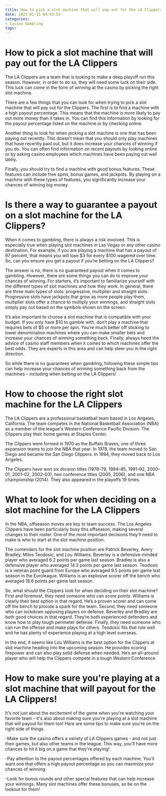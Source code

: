 ```yaml
---
title: How to pick a slot machine that will pay out for the LA Clippers
date: 2023-01-15 04:45:53
categories:
- Casino Gambling
tags:
---
```



#  How to pick a slot machine that will pay out for the LA Clippers

The LA Clippers are a team that is looking to make a deep playoff run this season. However, in order to do so, they will need some luck on their side. This luck can come in the form of winning at the casino by picking the right slot machine.

There are a few things that you can look for when trying to pick a slot machine that will pay out for the Clippers. The first is to find a machine with a high payout percentage. This means that the machine is more likely to pay out more money than it takes in. You can find this information by looking for the payout percentage listed on the machine or by checking online.

Another thing to look for when picking a slot machine is one that has been paying out recently. This doesn’t mean that you should only play machines that have recently paid out, but it does increase your chances of winning if you do. You can often find information on recent payouts by looking online or by asking casino employees which machines have been paying out well lately.

Finally, you should try to find a machine with good bonus features. These features can include free spins, bonus games, and jackpots. By playing on a machine with these types of features, you significantly increase your chances of winning big money.

#  Is there a way to guarantee a payout on a slot machine for the LA Clippers?

When it comes to gambling, there is always a risk involved. This is especially true when playing slot machines in Las Vegas or any other casino destination. For example, if you are playing a machine that has a payout of 97 percent, that means you will lose $3 for every $100 wagered over time. So, can you ensure you get a payout if you’re betting on the LA Clippers?

The answer is no, there is no guaranteed payout when it comes to gambling. However, there are some things you can do to improve your chances of winning. For starters, it’s important to familiarize yourself with the different types of slot machines and how they work. In general, there are three main types of slots: progressive, multiplier and straight slots. Progressive slots have jackpots that grow as more people play them, multiplier slots offer a chance to multiply your winnings, and straight slots simply pay out based on the symbols shown on the screen.

It’s also important to choose a slot machine that is compatible with your budget. If you only have $10 to gamble with, don’t play a machine that requires bets of $5 or more per spin. You’re much better off sticking to lower denomination machines where you can make smaller bets and increase your chances of winning something back. Finally, always heed the advice of casino staff members when it comes to which machines offer the best odds. They are experts in this area and can help steer you in the right direction.

So while there is no guarantees when gambling, following these simple tips can help increase your chances of winning something back from the machines – including when betting on the LA Clippers!

#  How to choose the right slot machine for the LA Clippers

The LA Clippers are a professional basketball team based in Los Angeles, California. The team competes in the National Basketball Association (NBA) as a member of the league's Western Conference Pacific Division. The Clippers play their home games at Staples Center.

The Clippers were formed in 1970 as the Buffalo Braves, one of three expansion teams to join the NBA that year. In 1978, the team moved to San Diego and became the San Diego Clippers. In 1984, they moved back to Los Angeles.

The Clippers have won six division titles (1978–79, 1984–85, 1991–92, 2000–01, 2001–02, 2002–03), two conference titles (2005, 2006), and one NBA championship (2014). They also appeared in the playoffs 19 times.

#  What to look for when deciding on a slot machine for the LA Clippers 

In the NBA, offseason moves are key to team success. The Los Angeles Clippers have been particularly busy this offseason, making several changes to their roster. One of the most important decisions they’ll need to make is who to start at the slot machine position.

The contenders for the slot machine position are Patrick Beverley, Avery Bradley, Milos Teodosic, and Lou Williams. Beverley is a defensive-minded player who averaged 6.2 points per game last season. Bradley is also a defensive player who averaged 14.3 points per game last season. Teodosic is a veteran point guard from Europe who averaged 9.5 points per game last season in the Euroleague. Williams is an explosive scorer off the bench who averaged 18.6 points per game last season.

So, what should the Clippers look for when deciding on their slot machine? First and foremost, they need someone who can score points. Williams is clearly their best option in that regard. He’s a proven scorer and can come off the bench to provide a spark for the team. Second, they need someone who can lockdown opposing players on defense. Beverley and Bradley are both good choices in that regard. They’re both experienced defenders and know how to play tough perimeter defense. Finally, they need someone who can run the offense and make plays for others. Teodosic fits that role well and he has plenty of experience playing at a high level overseas.

In the end, it seems like Lou Williams is the best option for the Clippers at slot machine heading into the upcoming season. He provides scoring firepower and can also play solid defense when needed. He’s an all-around player who will help the Clippers compete in a tough Western Conference

#  How to make sure you're playing at a slot machine that will payout for the LA Clippers!

It's not just about the excitement of the game when you're watching your favorite team - it's also about making sure you're playing at a slot machine that will payout for them too! Here are some tips to make sure you're on the right side of things.

-Make sure the casino offers a variety of LA Clippers games - and not just their games, but also other teams in the league. This way, you'll have more chances to hit it big on a game that they're playing!

-Pay attention to the payout percentages offered by each machine. You'll want one that offers a high payout percentage so you can maximize your chances of winning.

-Look for bonus rounds and other special features that can help increase your winnings. Many slot machines offer these bonuses, so be on the lookout for them!